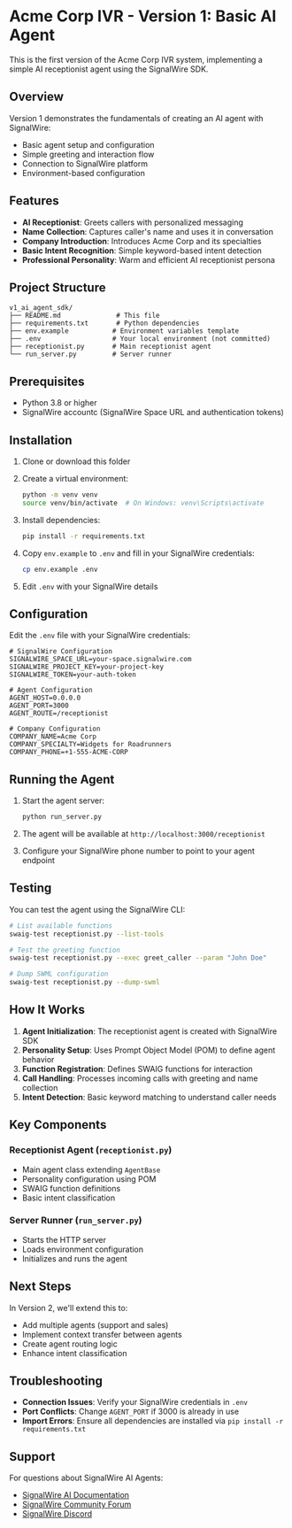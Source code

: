 # Acme Corp IVR - Version 1: Basic AI Agent

This is the first version of the Acme Corp IVR system, implementing a simple AI receptionist agent using the SignalWire SDK.

## Overview

Version 1 demonstrates the fundamentals of creating an AI agent with SignalWire:
- Basic agent setup and configuration
- Simple greeting and interaction flow
- Connection to SignalWire platform
- Environment-based configuration

## Features

- **AI Receptionist**: Greets callers with personalized messaging
- **Name Collection**: Captures caller's name and uses it in conversation
- **Company Introduction**: Introduces Acme Corp and its specialties
- **Basic Intent Recognition**: Simple keyword-based intent detection
- **Professional Personality**: Warm and efficient AI receptionist persona

## Project Structure

```
v1_ai_agent_sdk/
├── README.md              # This file
├── requirements.txt       # Python dependencies
├── env.example           # Environment variables template
├── .env                  # Your local environment (not committed)
├── receptionist.py       # Main receptionist agent
└── run_server.py         # Server runner
```

## Prerequisites

- Python 3.8 or higher
- SignalWire accountc (SignalWire Space URL and authentication tokens)

## Installation

1. Clone or download this folder
2. Create a virtual environment:
   ```bash
   python -m venv venv
   source venv/bin/activate  # On Windows: venv\Scripts\activate
   ```

3. Install dependencies:
   ```bash
   pip install -r requirements.txt
   ```

4. Copy `env.example` to `.env` and fill in your SignalWire credentials:
   ```bash
   cp env.example .env
   ```

5. Edit `.env` with your SignalWire details

## Configuration

Edit the `.env` file with your SignalWire credentials:

```env
# SignalWire Configuration
SIGNALWIRE_SPACE_URL=your-space.signalwire.com
SIGNALWIRE_PROJECT_KEY=your-project-key
SIGNALWIRE_TOKEN=your-auth-token

# Agent Configuration
AGENT_HOST=0.0.0.0
AGENT_PORT=3000
AGENT_ROUTE=/receptionist

# Company Configuration
COMPANY_NAME=Acme Corp
COMPANY_SPECIALTY=Widgets for Roadrunners
COMPANY_PHONE=+1-555-ACME-CORP
```

## Running the Agent

1. Start the agent server:
   ```bash
   python run_server.py
   ```

2. The agent will be available at `http://localhost:3000/receptionist`

3. Configure your SignalWire phone number to point to your agent endpoint

## Testing

You can test the agent using the SignalWire CLI:

```bash
# List available functions
swaig-test receptionist.py --list-tools

# Test the greeting function
swaig-test receptionist.py --exec greet_caller --param "John Doe"

# Dump SWML configuration
swaig-test receptionist.py --dump-swml
```

## How It Works

1. **Agent Initialization**: The receptionist agent is created with SignalWire SDK
2. **Personality Setup**: Uses Prompt Object Model (POM) to define agent behavior
3. **Function Registration**: Defines SWAIG functions for interaction
4. **Call Handling**: Processes incoming calls with greeting and name collection
5. **Intent Detection**: Basic keyword matching to understand caller needs

## Key Components

### Receptionist Agent (`receptionist.py`)
- Main agent class extending `AgentBase`
- Personality configuration using POM
- SWAIG function definitions
- Basic intent classification

### Server Runner (`run_server.py`)
- Starts the HTTP server
- Loads environment configuration
- Initializes and runs the agent

## Next Steps

In Version 2, we'll extend this to:
- Add multiple agents (support and sales)
- Implement context transfer between agents
- Create agent routing logic
- Enhance intent classification

## Troubleshooting

- **Connection Issues**: Verify your SignalWire credentials in `.env`
- **Port Conflicts**: Change `AGENT_PORT` if 3000 is already in use
- **Import Errors**: Ensure all dependencies are installed via `pip install -r requirements.txt`

## Support

For questions about SignalWire AI Agents:
- [SignalWire AI Documentation](https://developer.signalwire.com/ai)
- [SignalWire Community Forum](https://signalwire.community)
- [SignalWire Discord](https://discord.gg/signalwire) 